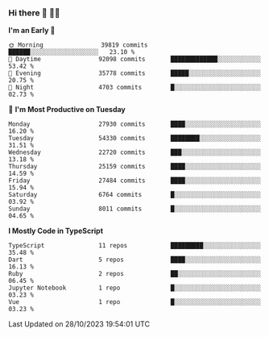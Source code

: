 ### Hi there 👋 🧑‍💻



<!--START_SECTION:waka-->
**I'm an Early 🐤** 

```text
🌞 Morning                39819 commits       ██████░░░░░░░░░░░░░░░░░░░   23.10 % 
🌆 Daytime                92098 commits       █████████████░░░░░░░░░░░░   53.42 % 
🌃 Evening                35778 commits       █████░░░░░░░░░░░░░░░░░░░░   20.75 % 
🌙 Night                  4703 commits        █░░░░░░░░░░░░░░░░░░░░░░░░   02.73 % 
```
📅 **I'm Most Productive on Tuesday** 

```text
Monday                   27930 commits       ████░░░░░░░░░░░░░░░░░░░░░   16.20 % 
Tuesday                  54330 commits       ████████░░░░░░░░░░░░░░░░░   31.51 % 
Wednesday                22720 commits       ███░░░░░░░░░░░░░░░░░░░░░░   13.18 % 
Thursday                 25159 commits       ████░░░░░░░░░░░░░░░░░░░░░   14.59 % 
Friday                   27484 commits       ████░░░░░░░░░░░░░░░░░░░░░   15.94 % 
Saturday                 6764 commits        █░░░░░░░░░░░░░░░░░░░░░░░░   03.92 % 
Sunday                   8011 commits        █░░░░░░░░░░░░░░░░░░░░░░░░   04.65 % 
```


**I Mostly Code in TypeScript** 

```text
TypeScript               11 repos            █████████░░░░░░░░░░░░░░░░   35.48 % 
Dart                     5 repos             ████░░░░░░░░░░░░░░░░░░░░░   16.13 % 
Ruby                     2 repos             ██░░░░░░░░░░░░░░░░░░░░░░░   06.45 % 
Jupyter Notebook         1 repo              █░░░░░░░░░░░░░░░░░░░░░░░░   03.23 % 
Vue                      1 repo              █░░░░░░░░░░░░░░░░░░░░░░░░   03.23 % 
```




 Last Updated on 28/10/2023 19:54:01 UTC
<!--END_SECTION:waka-->


